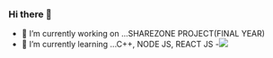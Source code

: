 ### Hi there 👋

- 🔭 I’m currently working on ...SHAREZONE PROJECT(FINAL YEAR)
- 🌱 I’m currently learning ...C++, NODE JS, REACT JS
-<img src="https://github-readme-stats.vercel.app/api?username=Sudipta07151"/> 
<!--
